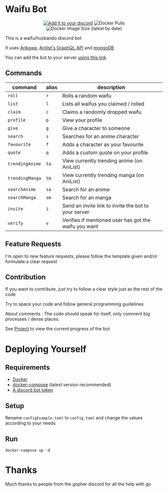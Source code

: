 # Waifu Bot

<p align="center">
  <a href="https://discord.com/oauth2/authorize?client_id=712332547694264341&permissions=1074097217&scope=bot"><img alt="Add it to your discord" src="https://img.shields.io/badge/WaifuBot-ADD%20IT-green?style=for-the-badge"></a>
  
  <img alt="Docker Pulls" src="https://img.shields.io/docker/pulls/karithamdocker/go-waifubot?color=green&style=for-the-badge">

  <img alt="Docker Image Size (latest by date)" src="https://img.shields.io/docker/image-size/karithamdocker/go-waifubot?color=green&style=for-the-badge">
</p>

This is a waifu/husbando discord bot

It uses [Arikawa](https://github.com/diamondburned/arikawa), [Anilist's GraphQL API](https://github.com/AniList/ApiV2-GraphQL-Docs) and [mongoDB](https://mongodb.com)

You can add the bot to your server [using this link](https://discord.com/api/oauth2/authorize?client_id=733399598126596128&permissions=1074097217&scope=bot)

## Commands

| command         | alias | description                                           |
| --------------- | ----- | ----------------------------------------------------- |
| `roll`          | `r`   | Rolls a random waifu                                  |
| `list`          | `l`   | Lists all waifus you claimed / rolled                 |
| `claim`         | `c`   | Claims a randomly dropped waifu                       |
| `profile`       | `p`   | View your profile                                     |
| `give`          | `g`   | Give a character to someone                           |
| `search`        | `s`   | Searches for an anime character                       |
| `favourite`     | `f`   | Adds a character as your favourite                    |
| `quote`         | `q`   | Adds a custom quote on your profile                   |
| `trendingAnime` | `ta`  | View currently trending anime (on AniList)            |
| `trendingManga` | `tm`  | View currently trending manga (on AniList)            |
| `searchAnime`   | `sa`  | Search for an anime                                   |
| `searchManga`   | `sm`  | Search for an manga                                   |
| `invite`        | `i`   | Send an invite link to invite the bot to your server  |
| `verify`        | `v`   | Verifies if mentioned user has got the waifu you want |

## Feature Requests

I'm open to new feature requests, please follow the template given and/or formulate a clear request

## Contribution

If you want to contribute, just try to follow a clear style just as the rest of the code

Try to space your code and follow general programming guidelines

About comments : The code should speak for itself, only comment big processes / dense places.

See [Project](https://github.com/Karitham/WaifuBot/projects/1) to view the current progress of the bot

# Deploying Yourself

## Requirements

- [Docker](https://docs.docker.com/get-docker/)
- [docker-compose](https://docs.docker.com/compose/install/) (latest version recommended)
- [A discord bot token](https://discord.com/developers)

## Setup

Rename `configExample.toml` to `config.toml` and change the values according to your needs

## Run

`docker-compose up -d`

# Thanks

Much thanks to people from the gopher discord for all the help with go
